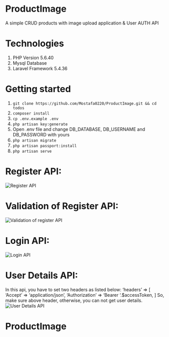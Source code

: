 # ProductImage 
A simple CRUD products with image upload application & User AUTH API
# Technologies
1. PHP Version 5.6.40
2. Mysql Database
3. Laravel Framework 5.4.36
# Getting started
1. `git clone https://github.com/Mostafa0220/ProductImage.git && cd todos`
2. `composer install`
3. `cp .env.example .env`
4. `php artisan key:generate`
5. Open .env file and change DB_DATABASE, DB_USERNAME and  DB_PASSWORD with yours
6. `php artisan migrate`
7. `php artisan passport:install`
8. `php artisan serve`

# Register API:
![Register API](http://mos-tafa.com/code_img/todos/register_api.png)

# Validation of Register API:
![Validation of register API](http://mos-tafa.com/code_img/todos/validation-of-register_api.png)

# Login API:
![Login API](http://mos-tafa.com/code_img/todos/login_api.png)

# User Details API:
In this api, you have to set two headers as listed below:
‘headers’ => [
‘Accept’ => ‘application/json’,
‘Authorization’ => ‘Bearer ‘.$accessToken,
]
So, make sure above header, otherwise, you can not get user details.
![User Details API](http://mos-tafa.com/code_img/todos/details_api.png)
# ProductImage
